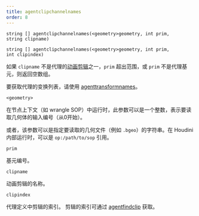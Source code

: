 ```yaml
---
title: agentclipchannelnames
order: 8
---
```


`string [] agentclipchannelnames(<geometry>geometry, int prim, string clipname)`

`string [] agentclipchannelnames(<geometry>geometry, int prim, int clipindex)`

如果 `clipname` 不是代理的[动画剪辑](agentclipcatalog.html "返回代理基元加载的所有动画剪辑")之一，`prim` 超出范围，或 `prim` 不是代理基元，则返回空数组。

要获取代理的变换列表，请使用 [agenttransformnames](agenttransformnames.html "返回代理基元骨骼中每个变换的名称")。

`<geometry>`

在节点上下文（如 wrangle SOP）中运行时，此参数可以是一个整数，表示要读取几何体的输入编号（从0开始）。

或者，该参数可以是指定要读取的几何文件（例如 `.bgeo`）的字符串。在 Houdini 内部运行时，可以是 `op:/path/to/sop` 引用。

`prim`

基元编号。

`clipname`

动画剪辑的名称。

`clipindex`

代理定义中剪辑的索引。
剪辑的索引可通过 [agentfindclip](agentfindclip.html "查找代理定义中剪辑的索引") 获取。
